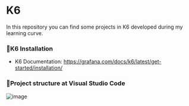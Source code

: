 # K6
In this repository you can find some projects in K6 developed during my learning curve.

### 📂**K6 Installation**
- K6 Documentation: https://grafana.com/docs/k6/latest/get-started/installation/

### 📂**Project structure at Visual Studio Code**
![image](https://github.com/almeidas-tatiane/K6/assets/68197687/f80c96bc-fdda-4b89-9ddf-f863297be870)

